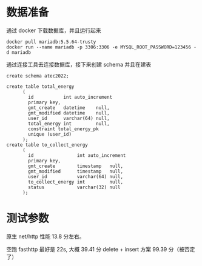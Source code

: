 # 数据准备

通过 docker 下载数据库，并且运行起来
```
docker pull mariadb:5.5.64-trusty
docker run --name mariadb -p 3306:3306 -e MYSQL_ROOT_PASSWORD=123456 -d mariadb
```

通过连接工具去连接数据库，接下来创建 schema 并且在建表
```
create schema atec2022;

create table total_energy
      (
        id           int auto_increment
        primary key,
        gmt_create   datetime    null,
        gmt_modified datetime    null,
        user_id      varchar(64) null,
        total_energy int         null,
        constraint total_energy_pk
        unique (user_id)
      );
create table to_collect_energy
      (
        id                int auto_increment
        primary key,
        gmt_create        timestamp   null,
        gmt_modified      timestamp   null,
        user_id           varchar(64) null,
        to_collect_energy int         null,
        status            varchar(32) null
      );
```


# 测试参数

原生 net/http 性能 13.8 分左右。

空跑 fasthttp 最好是 22s, 大概 39.41 分
delete + insert 方案 99.39 分（被否定了）

